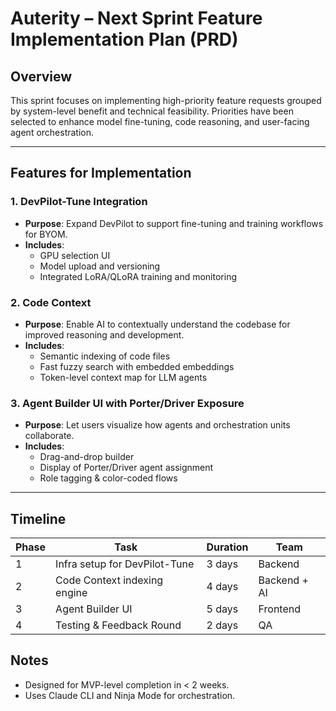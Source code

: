 
# Auterity – Next Sprint Feature Implementation Plan (PRD)

## Overview
This sprint focuses on implementing high-priority feature requests grouped by system-level benefit and technical feasibility. Priorities have been selected to enhance model fine-tuning, code reasoning, and user-facing agent orchestration.

---

## Features for Implementation

### 1. **DevPilot-Tune Integration**
- **Purpose**: Expand DevPilot to support fine-tuning and training workflows for BYOM.
- **Includes**:
  - GPU selection UI
  - Model upload and versioning
  - Integrated LoRA/QLoRA training and monitoring

### 2. **Code Context**
- **Purpose**: Enable AI to contextually understand the codebase for improved reasoning and development.
- **Includes**:
  - Semantic indexing of code files
  - Fast fuzzy search with embedded embeddings
  - Token-level context map for LLM agents

### 3. **Agent Builder UI with Porter/Driver Exposure**
- **Purpose**: Let users visualize how agents and orchestration units collaborate.
- **Includes**:
  - Drag-and-drop builder
  - Display of Porter/Driver agent assignment
  - Role tagging & color-coded flows

---

## Timeline
| Phase | Task | Duration | Team |
|-------|------|----------|------|
| 1     | Infra setup for DevPilot-Tune | 3 days | Backend |
| 2     | Code Context indexing engine | 4 days | Backend + AI |
| 3     | Agent Builder UI | 5 days | Frontend |
| 4     | Testing & Feedback Round | 2 days | QA |

## Notes
- Designed for MVP-level completion in < 2 weeks.
- Uses Claude CLI and Ninja Mode for orchestration.

